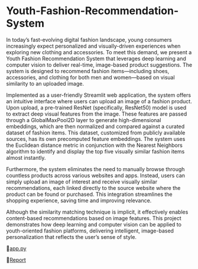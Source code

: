 # Youth-Fashion-Recommendation-System

In today’s fast-evolving digital fashion landscape, young consumers increasingly expect personalized and visually-driven experiences when exploring new clothing and accessories. To meet this demand, we present a Youth Fashion Recommendation System that leverages deep learning and computer vision to deliver real-time, image-based product suggestions. The system is designed to recommend fashion items—including shoes, accessories, and clothing for both men and women—based on visual similarity to an uploaded image.

Implemented as a user-friendly Streamlit web application, the system offers an intuitive interface where users can upload an image of a fashion product. Upon upload, a pre-trained ResNet (specifically, ResNet50) model is used to extract deep visual features from the image. These features are passed through a GlobalMaxPool2D layer to generate high-dimensional embeddings, which are then normalized and compared against a curated dataset of fashion items. This dataset, customized from publicly available sources, has its own precomputed feature embeddings. The system uses the Euclidean distance metric in conjunction with the Nearest Neighbors algorithm to identify and display the top five visually similar fashion items almost instantly.

Furthermore, the system eliminates the need to manually browse through countless products across various websites and apps. Instead, users can simply upload an image of interest and receive visually similar recommendations, each linked directly to the source website where the product can be found or purchased. This integration streamlines the shopping experience, saving time and improving relevance.

Although the similarity matching technique is implicit, it effectively enables content-based recommendations based on image features. This project demonstrates how deep learning and computer vision can be applied to youth-oriented fashion platforms, delivering intelligent, image-based personalization that reflects the user’s sense of style.

📌[app.py](https://drive.google.com/file/d/1V_86C1ezAGK-U6biMWPObJRGahY1TQUC/view?usp=drivesdk)

📌[Report](https://drive.google.com/file/d/1VMUJI-FXZFxXyQS6D9ftmS6FqVpoyvUx/view?usp=drivesdk)
